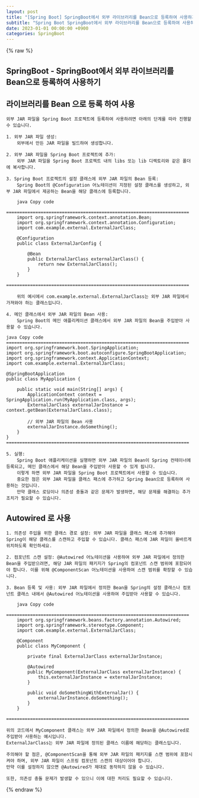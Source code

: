 ```yaml
---
layout: post
title: "[Spring Boot] SpringBoot에서 외부 라이브러리를 Bean으로 등록하여 사용하기"
subtitle: "Spring Boot SpringBoot에서 외부 라이브러리를 Bean으로 등록하여 사용하기"
date: 2023-01-01 00:00:00 +0900
categories: SpringBoot
---
```

{% raw %}
## SpringBoot -  SpringBoot에서 외부 라이브러리를 Bean으로 등록하여 사용하기  
  
## 라이브러리를 Bean 으로 등록 하여 사용  
  
	외부 JAR 파일을 Spring Boot 프로젝트에 등록하여 사용하려면 아래의 단계를 따라 진행할 수 있습니다.  
  
	1. 외부 JAR 파일 생성:  
		외부에서 만든 JAR 파일을 빌드하여 생성합니다.  
  
	2. 외부 JAR 파일을 Spring Boot 프로젝트에 추가:  
		외부 JAR 파일을 Spring Boot 프로젝트 내의 libs 또는 lib 디렉토리와 같은 폴더에 복사합니다.  
  
	3. Spring Boot 프로젝트의 설정 클래스에 외부 JAR 파일의 Bean 등록:  
		Spring Boot의 @Configuration 어노테이션이 지정된 설정 클래스를 생성하고, 외부 JAR 파일에서 제공하는 Bean을 해당 클래스에 등록합니다.  
  
		java Copy code  
		=====================================================================  
		import org.springframework.context.annotation.Bean;  
		import org.springframework.context.annotation.Configuration;  
		import com.example.external.ExternalJarClass;  
  
		@Configuration  
		public class ExternalJarConfig {  
  
			@Bean  
			public ExternalJarClass externalJarClass() {  
				return new ExternalJarClass();  
			}  
		}  
		=====================================================================  
  
		위의 예시에서 com.example.external.ExternalJarClass는 외부 JAR 파일에서 가져와야 하는 클래스입니다.  
  
	4. 메인 클래스에서 외부 JAR 파일의 Bean 사용:  
		Spring Boot의 메인 애플리케이션 클래스에서 외부 JAR 파일의 Bean을 주입받아 사용할 수 있습니다.  
  
	java Copy code  
	=====================================================================  
	import org.springframework.boot.SpringApplication;  
	import org.springframework.boot.autoconfigure.SpringBootApplication;  
	import org.springframework.context.ApplicationContext;  
	import com.example.external.ExternalJarClass;  
  
	@SpringBootApplication  
	public class MyApplication {  
  
		public static void main(String[] args) {  
			ApplicationContext context = SpringApplication.run(MyApplication.class, args);  
			ExternalJarClass externalJarInstance = context.getBean(ExternalJarClass.class);  
  
			// 외부 JAR 파일의 Bean 사용  
			externalJarInstance.doSomething();  
		}  
	}  
	=====================================================================  
  
	5. 실행:  
		Spring Boot 애플리케이션을 실행하면 외부 JAR 파일의 Bean이 Spring 컨테이너에 등록되고, 메인 클래스에서 해당 Bean을 주입받아 사용할 수 있게 됩니다.  
		이렇게 하면 외부 JAR 파일을 Spring Boot 프로젝트에서 사용할 수 있습니다.  
		중요한 점은 외부 JAR 파일을 클래스 패스에 추가하고 Spring Bean으로 등록하여 사용하는 것입니다.  
		만약 클래스 로딩이나 의존성 충돌과 같은 문제가 발생하면, 해당 문제를 해결하는 추가 조치가 필요할 수 있습니다.  
  
## Autowired 로 사용  
  
	1. 의존성 주입을 위한 클래스 경로 설정: 외부 JAR 파일을 클래스 패스에 추가해야 Spring이 해당 클래스를 스캔하고 주입할 수 있습니다. 클래스 패스에 JAR 파일이 올바르게 위치하도록 확인하세요.  
  
	2. 컴포넌트 스캔 설정: @Autowired 어노테이션을 사용하여 외부 JAR 파일에서 정의한 Bean을 주입받으려면, 해당 JAR 파일의 패키지가 Spring의 컴포넌트 스캔 범위에 포함되어야 합니다. 이를 위해 @ComponentScan 어노테이션을 사용하여 스캔 범위를 확장할 수 있습니다.  
  
	3. Bean 등록 및 사용: 외부 JAR 파일에서 정의한 Bean을 Spring의 설정 클래스나 컴포넌트 클래스 내에서 @Autowired 어노테이션을 사용하여 주입받아 사용할 수 있습니다.  
  
		java Copy code  
		=====================================================================  
		import org.springframework.beans.factory.annotation.Autowired;  
		import org.springframework.stereotype.Component;  
		import com.example.external.ExternalJarClass;  
  
		@Component  
		public class MyComponent {  
  
			private final ExternalJarClass externalJarInstance;  
  
			@Autowired  
			public MyComponent(ExternalJarClass externalJarInstance) {  
				this.externalJarInstance = externalJarInstance;  
			}  
  
			public void doSomethingWithExternalJar() {  
				externalJarInstance.doSomething();  
			}  
		}  
		=====================================================================  
  
	위의 코드에서 MyComponent 클래스는 외부 JAR 파일에서 정의한 Bean을 @Autowired로 주입받아 사용하는 예시입니다.  
	ExternalJarClass는 외부 JAR 파일에 정의된 클래스 이름에 해당하는 클래스입니다.  
  
	주의해야 할 점은, @ComponentScan을 통해 외부 JAR 파일의 패키지를 스캔 범위에 포함시켜야 하며, 외부 JAR 파일이 스프링 컴포넌트 스캔의 대상이어야 합니다.  
	만약 이를 설정하지 않으면 @Autowired가 제대로 동작하지 않을 수 있습니다.  
  
	또한, 의존성 충돌 문제가 발생할 수 있으니 이에 대한 처리도 필요할 수 있습니다.  

{% endraw %}

